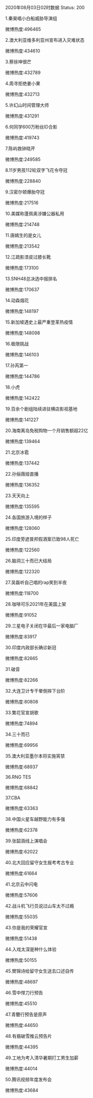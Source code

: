 2020年08月03日02时数据
Status: 200

1.秦昊唱小白船威胁导演组

微博热度:496465

2.澳大利亚维多利亚州宣布进入灾难状态

微博热度:434610

3.蔡徐坤很芒

微博热度:432789

4.周寻拒绝姜小果

微博热度:432713

5.许幻山时间管理大师

微博热度:431291

6.何同学600万粉丝ID合影

微博热度:419743

7.陈屿救钟晓芹

微博热度:249585

8.11岁男孩112轮双字飞花令夺冠

微博热度:228840

9.汉密尔顿爆胎夺冠

微博热度:217516

10.美媒称蓬佩奥涉嫌公器私用

微博热度:214748

11.唐嫣生的是女儿

微博热度:213542

12.江疏影漆皮过膝长靴

微博热度:173100

13.SNH48总决选中报排名

微博热度:170637

14.动森烟花

微博热度:148197

15.新加坡遇史上最严重登革热疫情

微博热度:148098

16.极限挑战

微博热度:146103

17.孙芮第一

微博热度:144786

18.小虎

微博热度:142422

19.百余个剧组陆续进驻横店影视基地

微博热度:141227

20.海南离岛免税购物一个月销售额超22亿

微博热度:139464

21.北京冰雹

微博热度:137442

22.孙俪薇娅直播

微博热度:136352

23.天天向上

微博热度:135595

24.各国旅游入境的样子

微博热度:128060

25.印度旁遮普邦假酒案已致98人死亡

微博热度:122560

26.脑洞三十而已大结局

微博热度:122320

27.吴磊听自己唱的rap笑到半夜

微博热度:118700

28.咖啡可乐2021年在美国上架

微博热度:91052

29.三星电子关闭在华最后一家电脑厂

微博热度:83917

30.印度内政部长确诊新冠

微博热度:82665

31.破音

微博热度:82266

32.大连卫计专干晕倒摔下台阶

微博热度:80808

33.繁花官宣胡歌

微博热度:74894

34.三十而已

微博热度:69956

35.澳大利亚墨尔本将实施宵禁

微博热度:68937

36.RNG TES

微博热度:68842

37.CBA

微博热度:63363

38.中国火星车越野能力有多强

微博热度:62378

39.张韶涵线上演唱会

微博热度:62022

40.北大回应留守女生报考考古专业

微博热度:61664

41.北京云中闪电

微博热度:57606

42.战斗机飞行员说过山车太不过瘾

微博热度:55035

43.你是我的荣耀官宣

微博热度:51438

44.入戏太深是种什么体验

微博热度:50155

45.樊锦诗给留守女生送去口述自传

微博热度:48697

46.雪中悍刀行预告

微博热度:45510

47.青簪行预告是原声

微博热度:44650

48.有翡破雪推云预告片

微博热度:44395

49.工地为考入清华暑期打工男生加薪

微博热度:44014

50.腾讯视频年度发布会

微博热度:43684

